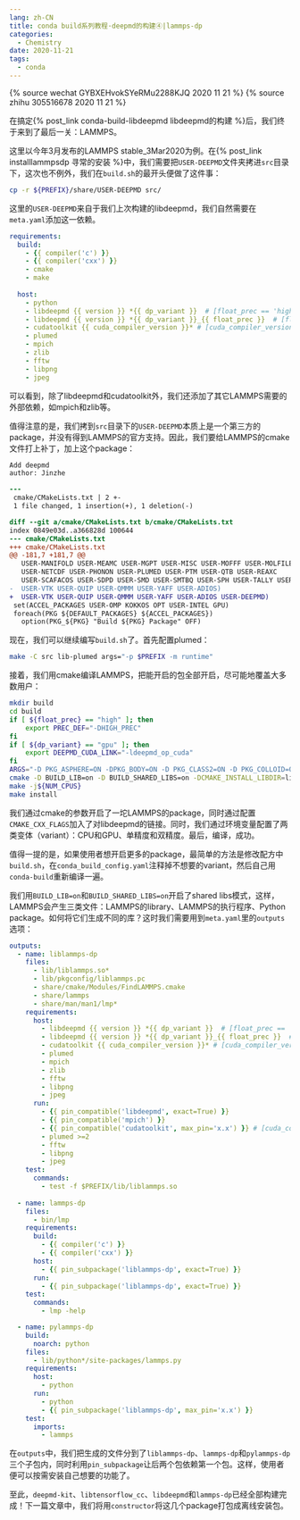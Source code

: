 ```yaml
---
lang: zh-CN
title: conda build系列教程·deepmd的构建④|lammps-dp
categories:
  - Chemistry
date: 2020-11-21
tags:
  - conda
---
```

{% source wechat GYBXEHvokSYeRMu2288KJQ 2020 11 21 %}
{% source zhihu 305516678 2020 11 21 %}

在搞定{% post_link conda-build-libdeepmd libdeepmd的构建 %}后，我们终于来到了最后一关：LAMMPS。

这里以今年3月发布的LAMMPS stable_3Mar2020为例。<!--more-->在{% post_link installlammpsdp 寻常的安装 %}中，我们需要把`USER-DEEPMD`文件夹拷进`src`目录下，这次也不例外，我们在`build.sh`的最开头便做了这件事：

```sh build.sh
cp -r ${PREFIX}/share/USER-DEEPMD src/
```

这里的`USER-DEEPMD`来自于我们上次构建的libdeepmd，我们自然需要在`meta.yaml`添加这一依赖。

```yaml meta.yaml
requirements:
  build:
    - {{ compiler('c') }}
    - {{ compiler('cxx') }}
    - cmake
    - make
  
  host:
    - python
    - libdeepmd {{ version }} *{{ dp_variant }}  # [float_prec == 'high']
    - libdeepmd {{ version }} *{{ dp_variant }}_{{ float_prec }}  # [float_prec != 'high'] 
    - cudatoolkit {{ cuda_compiler_version }}* # [cuda_compiler_version != 'None']
    - plumed
    - mpich
    - zlib
    - fftw
    - libpng
    - jpeg
```

可以看到，除了libdeepmd和cudatoolkit外，我们还添加了其它LAMMPS需要的外部依赖，如mpich和zlib等。

值得注意的是，我们拷到`src`目录下的`USER-DEEPMD`本质上是一个第三方的package，并没有得到LAMMPS的官方支持。因此，我们要给LAMMPS的cmake文件打上补丁，加上这个package：
```diff deepmd.patch
Add deepmd
author: Jinzhe

---
 cmake/CMakeLists.txt | 2 +-
 1 file changed, 1 insertion(+), 1 deletion(-)

diff --git a/cmake/CMakeLists.txt b/cmake/CMakeLists.txt
index 0849e03d..a366828d 100644
--- cmake/CMakeLists.txt
+++ cmake/CMakeLists.txt
@@ -181,7 +181,7 @@
   USER-MANIFOLD USER-MEAMC USER-MGPT USER-MISC USER-MOFFF USER-MOLFILE
   USER-NETCDF USER-PHONON USER-PLUMED USER-PTM USER-QTB USER-REAXC
   USER-SCAFACOS USER-SDPD USER-SMD USER-SMTBQ USER-SPH USER-TALLY USER-UEF
-  USER-VTK USER-QUIP USER-QMMM USER-YAFF USER-ADIOS)
+  USER-VTK USER-QUIP USER-QMMM USER-YAFF USER-ADIOS USER-DEEPMD)
 set(ACCEL_PACKAGES USER-OMP KOKKOS OPT USER-INTEL GPU)
 foreach(PKG ${DEFAULT_PACKAGES} ${ACCEL_PACKAGES})
   option(PKG_${PKG} "Build ${PKG} Package" OFF)
```

现在，我们可以继续编写`build.sh`了。首先配置plumed：

```sh
make -C src lib-plumed args="-p $PREFIX -m runtime"
```

接着，我们用cmake编译LAMMPS，把能开启的包全部开启，尽可能地覆盖大多数用户：
```sh
mkdir build
cd build
if [ ${float_prec} == "high" ]; then
    export PREC_DEF="-DHIGH_PREC"
fi
if [ ${dp_variant} == "gpu" ]; then
    export DEEPMD_CUDA_LINK="-ldeepmd_op_cuda"
fi
ARGS="-D PKG_ASPHERE=ON -DPKG_BODY=ON -D PKG_CLASS2=ON -D PKG_COLLOID=ON -D PKG_COMPRESS=OFF -D PKG_CORESHELL=ON -D PKG_DIPOLE=ON -D PKG_GRANULAR=ON -D PKG_KSPACE=ON -D PKG_MANYBODY=ON -D PKG_MC=ON -D PKG_MEAM=ON -D PKG_MISC=ON -D PKG_MOLECULE=ON -D PKG_PERI=ON -D PKG_REPLICA=ON -D PKG_RIGID=ON -D PKG_SHOCK=ON -D PKG_SNAP=ON -D PKG_SRD=ON -D PKG_OPT=ON -D PKG_KIM=OFF -D PKG_GPU=OFF -D PKG_KOKKOS=OFF -D PKG_MPIIO=OFF -D PKG_MSCG=OFF -D PKG_LATTE=OFF -D PKG_USER-MEAMC=ON -D PKG_USER-PHONON=ON -D PKG_USER-REAXC=ON -D WITH_GZIP=ON -D PKG_USER-MISC=ON -D PKG_USER-COLVARS=ON -D PKG_USER-PLUMED=yes -D PLUMED_MODE=runtime"
cmake -D BUILD_LIB=on -D BUILD_SHARED_LIBS=on -DCMAKE_INSTALL_LIBDIR=lib $ARGS -D PKG_USER-DEEPMD=ON -D FFT=FFTW3 -D CMAKE_INSTALL_PREFIX=${PREFIX} -D CMAKE_CXX_FLAGS="${PREC_DEF} -I${PREFIX}/include -I${PREFIX}/include/deepmd -L${PREFIX}/lib -Wl,--no-as-needed -lrt -ldeepmd_op ${DEEPMD_CUDA_LINK} -ldeepmd -ltensorflow_cc -ltensorflow_framework -Wl,-rpath=${PREFIX}/lib" ../cmake
make -j${NUM_CPUS}
make install
```

我们通过cmake的参数开启了一坨LAMMPS的package，同时通过配置`CMAKE_CXX_FLAGS`加入了对libdeepmd的链接。同时，我们通过环境变量配置了两类变体（variant）：CPU和GPU、单精度和双精度。最后，编译，成功。

值得一提的是，如果使用者想开启更多的package，最简单的方法是修改配方中`build.sh`，在`conda_build_config.yaml`注释掉不想要的variant，然后自己用`conda-build`重新编译一遍。

我们用`BUILD_LIB=on`和`BUILD_SHARED_LIBS=on`开启了shared libs模式，这样，LAMMPS会产生三类文件：LAMMPS的library、LAMMPS的执行程序、Python package。如何将它们生成不同的库？这时我们需要用到`meta.yaml`里的`outputs`选项：
```yaml
outputs:
  - name: liblammps-dp
    files:
      - lib/liblammps.so*
      - lib/pkgconfig/liblammps.pc
      - share/cmake/Modules/FindLAMMPS.cmake
      - share/lammps
      - share/man/man1/lmp*
    requirements:
      host:
        - libdeepmd {{ version }} *{{ dp_variant }}  # [float_prec == 'high']
        - libdeepmd {{ version }} *{{ dp_variant }}_{{ float_prec }}  # [float_prec != 'high'] 
        - cudatoolkit {{ cuda_compiler_version }}* # [cuda_compiler_version != 'None']
        - plumed
        - mpich
        - zlib
        - fftw
        - libpng
        - jpeg
      run:
        - {{ pin_compatible('libdeepmd', exact=True) }}
        - {{ pin_compatible('mpich') }}
        - {{ pin_compatible('cudatoolkit', max_pin='x.x') }} # [cuda_compiler_version != 'None']
        - plumed >=2
        - fftw
        - libpng
        - jpeg
    test:
      commands:
        - test -f $PREFIX/lib/liblammps.so
      
  - name: lammps-dp
    files:
      - bin/lmp
    requirements:
      build:
        - {{ compiler('c') }}
        - {{ compiler('cxx') }}
      host:
        - {{ pin_subpackage('liblammps-dp', exact=True) }}
      run:
        - {{ pin_subpackage('liblammps-dp', exact=True) }}
    test:
      commands: 
        - lmp -help

  - name: pylammps-dp
    build:
      noarch: python
    files:
      - lib/python*/site-packages/lammps.py
    requirements:
      host:
        - python
      run:
        - python
        - {{ pin_subpackage('liblammps-dp', max_pin='x.x') }}
    test:
      imports:
        - lammps
```

在`outputs`中，我们把生成的文件分到了`liblammps-dp`、`lammps-dp`和`pylammps-dp`三个子包内，同时利用`pin_subpackage`让后两个包依赖第一个包。这样，使用者便可以按需安装自己想要的功能了。

至此，`deepmd-kit`、`libtensorflow_cc`、`libdeepmd`和`lammps-dp`已经全部构建完成！下一篇文章中，我们将用`constructor`将这几个package打包成离线安装包。
